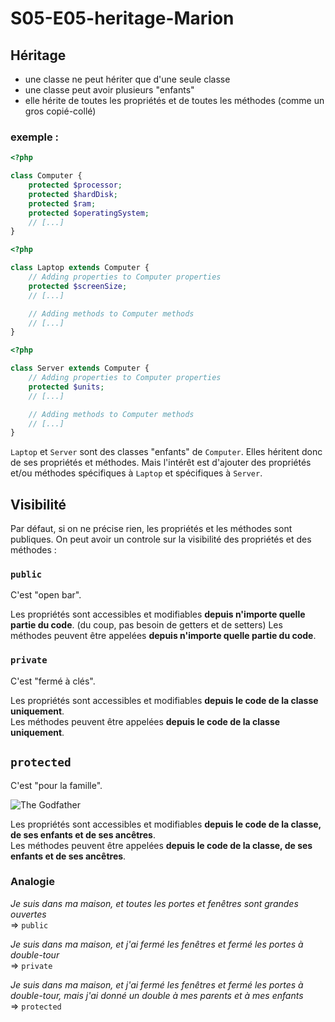 # S05-E05-heritage-Marion

## Héritage

- une classe ne peut hériter que d'une seule classe
- une classe peut avoir plusieurs "enfants"
- elle hérite de toutes les propriétés et de toutes les méthodes (comme un gros copié-collé)

### exemple : 

```php
<?php

class Computer {
    protected $processor;
    protected $hardDisk;
    protected $ram;
    protected $operatingSystem;
    // [...]
}
```

```php
<?php

class Laptop extends Computer {
    // Adding properties to Computer properties
    protected $screenSize;
    // [...]

    // Adding methods to Computer methods
    // [...]
}
```

```php
<?php

class Server extends Computer {
    // Adding properties to Computer properties
    protected $units;
    // [...]

    // Adding methods to Computer methods
    // [...]
}
```

`Laptop` et `Server` sont des classes "enfants" de `Computer`. Elles héritent donc de ses propriétés et méthodes.
Mais l'intérêt est d'ajouter des propriétés et/ou méthodes spécifiques à `Laptop` et spécifiques à `Server`.


## Visibilité

Par défaut, si on ne précise rien, les propriétés et les méthodes sont publiques. On peut avoir un controle sur la visibilité des propriétés et des méthodes :

### `public`

C'est "open bar".

Les propriétés sont accessibles et modifiables **depuis n'importe quelle partie du code**.  (du coup, pas besoin de getters et de setters)
Les méthodes peuvent être appelées **depuis n'importe quelle partie du code**.

### `private`

C'est "fermé à clés".

Les propriétés sont accessibles et modifiables **depuis le code de la classe uniquement**.  
Les méthodes peuvent être appelées **depuis le code de la classe uniquement**.

## `protected`

C'est "pour la famille".

![The Godfather](https://media.giphy.com/media/l0Iy89owS5CYP7Hk4/giphy-downsized.gif)

Les propriétés sont accessibles et modifiables **depuis le code de la classe, de ses enfants et de ses ancêtres**.  
Les méthodes peuvent être appelées **depuis le code de la classe, de ses enfants et de ses ancêtres**.

### Analogie

_Je suis dans ma maison, et toutes les portes et fenêtres sont grandes ouvertes_  
=> `public`

_Je suis dans ma maison, et j'ai fermé les fenêtres et fermé les portes à double-tour_  
=> `private`

_Je suis dans ma maison, et j'ai fermé les fenêtres et fermé les portes à double-tour, mais j'ai donné un double à mes parents et à mes enfants_  
=> `protected`
